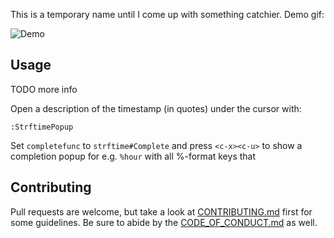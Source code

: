 This is a temporary name until I come up with something catchier. Demo gif:

![Demo](http://i.andrewradev.com/6dd1230bcac46b4468000b231407b117.gif)

## Usage

TODO more info

Open a description of the timestamp (in quotes) under the cursor with:

```
:StrftimePopup
```

Set `completefunc` to `strftime#Complete` and press `<c-x><c-u>` to show a completion popup for e.g. `%hour` with all %-format keys that

## Contributing

Pull requests are welcome, but take a look at [CONTRIBUTING.md](https://github.com/AndrewRadev/strftime.vim/blob/main/CONTRIBUTING.md) first for some guidelines. Be sure to abide by the [CODE_OF_CONDUCT.md](https://github.com/AndrewRadev/strftime.vim/blob/master/CODE_OF_CONDUCT.md) as well.
